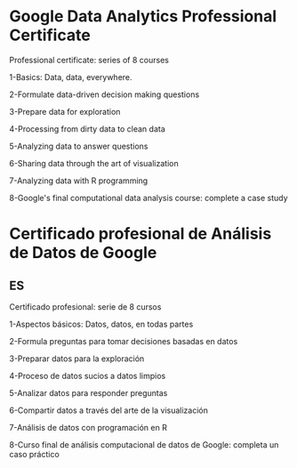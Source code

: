 # Google Data Analytics Professional Certificate

Professional certificate: series of 8 courses

1-Basics: Data, data, everywhere.

2-Formulate data-driven decision making questions

3-Prepare data for exploration

4-Processing from dirty data to clean data

5-Analyzing data to answer questions

6-Sharing data through the art of visualization

7-Analyzing data with R programming

8-Google's final computational data analysis course: complete a case study

# Certificado profesional de Análisis de Datos de Google
## ES

Certificado profesional: serie de 8 cursos

1-Aspectos básicos: Datos, datos, en todas partes

2-Formula preguntas para tomar decisiones basadas en datos

3-Preparar datos para la exploración

4-Proceso de datos sucios a datos limpios

5-Analizar datos para responder preguntas

6-Compartir datos a través del arte de la visualización

7-Análisis de datos con programación en R

8-Curso final de análisis computacional de datos de Google: completa un caso práctico